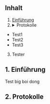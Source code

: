 ## Inhalt
1.  [Einführung](#1einführung)
2.  <details><summary>Protokolle</summary>
-   Test1
-   Test2
-   Test3
    </details>
3.  Tester


## 1. Einführung
Test big boi dong

## 2. Protokolle


